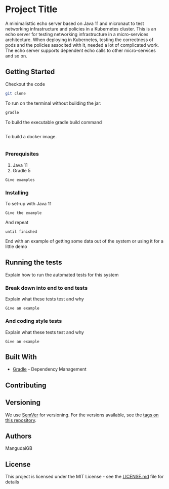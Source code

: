 # Project Title
A minimalisttic echo server based on Java 11 and micronaut to test networking infrastructure and policies in a Kubernetes cluster. 
This is an echo server for testing networking infrastructure in a micro-services architecture. When deploying in Kubernetes, testing the correctness of pods and the policies associted with it, needed a lot of complicated work. 
The echo server supports dependent echo calls to other micro-services and so on. 

## Getting Started

Checkout the code
```bash
git clone 
```

To run on the terminal without building the jar:
```bash
gradle 
```

To build the executable gradle build command
```bash
```

To build a docker image.
```bash
```

### Prerequisites

1. Java 11
2. Gradle 5

```
Give examples
```

### Installing

To set-up with Java 11 


```
Give the example
```

And repeat

```
until finished
```

End with an example of getting some data out of the system or using it for a little demo

## Running the tests

Explain how to run the automated tests for this system

### Break down into end to end tests

Explain what these tests test and why

```
Give an example
```

### And coding style tests

Explain what these tests test and why

```
Give an example
```

## Built With
* [Gradle](https://maven.apache.org/) - Dependency Management

## Contributing



## Versioning

We use [SemVer](http://semver.org/) for versioning. For the versions available, see the [tags on this repository](https://github.com/your/project/tags). 

## Authors
MangudaiGB

## License

This project is licensed under the MIT License - see the [LICENSE.md](LICENSE.md) file for details

